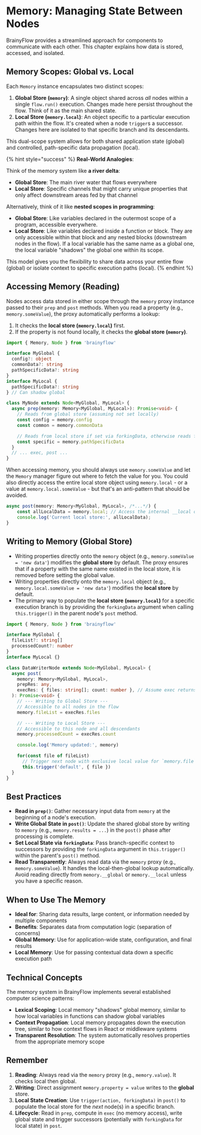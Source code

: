 # Memory: Managing State Between Nodes

BrainyFlow provides a streamlined approach for components to communicate with each other. This chapter explains how data is stored, accessed, and isolated.

## Memory Scopes: Global vs. Local

Each `Memory` instance encapsulates two distinct scopes:

1.  **Global Store (`memory`)**: A single object shared across _all_ nodes within a single `flow.run()` execution. Changes made here persist throughout the flow. Think of it as the main shared state.
2.  **Local Store (`memory.local`)**: An object specific to a particular execution path within the flow. It's created when a node `trigger`s a successor. Changes here are isolated to that specific branch and its descendants.

This dual-scope system allows for both shared application state (global) and controlled, path-specific data propagation (local).

{% hint style="success" %}
**Real-World Analogies**:

Think of the memory system like **a river delta**:

- **Global Store**: The main river water that flows everywhere
- **Local Store**: Specific channels that might carry unique properties that only affect downstream areas fed by that channel


Alternatively, think of it like **nested scopes in programming**:

- **Global Store**: Like variables declared in the outermost scope of a program, accessible everywhere.
- **Local Store**: Like variables declared inside a function or block. They are only accessible within that block and any nested blocks (downstream nodes in the flow). If a local variable has the same name as a global one, the local variable "shadows" the global one within its scope.

This model gives you the flexibility to share data across your entire flow (global) or isolate context to specific execution paths (local).
{% endhint %}

## Accessing Memory (Reading)

Nodes access data stored in either scope through the `memory` proxy instance passed to their `prep` and `post` methods. When you read a property (e.g., `memory.someValue`), the proxy automatically performs a lookup:

1.  It checks the **local store (`memory.local`)** first.
2.  If the property is not found locally, it checks the **global store (`memory`)**.

```typescript
import { Memory, Node } from 'brainyflow'

interface MyGlobal {
  config?: object
  commonData?: string
  pathSpecificData?: string
}
interface MyLocal {
  pathSpecificData?: string
} // Can shadow global

class MyNode extends Node<MyGlobal, MyLocal> {
  async prep(memory: Memory<MyGlobal, MyLocal>): Promise<void> {
    // Reads from global store (assuming not set locally)
    const config = memory.config
    const common = memory.commonData

    // Reads from local store if set via forkingData, otherwise reads from global
    const specific = memory.pathSpecificData
  }
  // ... exec, post ...
}
```

When accessing memory, you should always use `memory.someValue` and let the `Memory` manager figure out where to fetch the value for you.
You could also directly access the entire local store object using `memory.local` - or a value at `memory.local.someValue` - but that's an anti-pattern that should be avoided.

```typescript
async post(memory: Memory<MyGlobal, MyLocal>, /*...*/) {
    const allLocalData = memory.local; // Access the internal __local object directly
    console.log('Current local store:', allLocalData);
}
```

## Writing to Memory (Global Store)

- Writing properties directly onto the `memory` object (e.g., `memory.someValue = 'new data'`) modifies the **global store** by default. The proxy ensures that if a property with the same name existed in the local store, it is removed before setting the global value.
- Writing properties directly onto the `memory.local` object (e.g., `memory.local.someValue = 'new data'`) modifies the **local store** by default.
- The primary way to populate the **local store (`memory.local`)** for a specific execution branch is by providing the `forkingData` argument when calling `this.trigger()` in the parent node's `post` method.

```typescript
import { Memory, Node } from 'brainyflow'

interface MyGlobal {
  fileList?: string[]
  processedCount?: number
}
interface MyLocal {}

class DataWriterNode extends Node<MyGlobal, MyLocal> {
  async post(
    memory: Memory<MyGlobal, MyLocal>,
    prepRes: any,
    execRes: { files: string[]; count: number }, // Assume exec returns in this format
  ): Promise<void> {
    // --- Writing to Global Store ---
    // Accessible to all nodes in the flow
    memory.fileList = execRes.files

    // --- Writing to Local Store ---
    // Accessible to this node and all descendants
    memory.processedCount = execRes.count

    console.log('Memory updated:', memory)

    for(const file of fileList)
      // Trigger next node with exclusive local value for `memory.file` (set at `memory.local.file`)
      this.trigger('default', { file })
  }
}
```

## Best Practices

- **Read in `prep()`**: Gather necessary input data from `memory` at the beginning of a node's execution.
- **Write Global State in `post()`**: Update the shared global store by writing to `memory` (e.g., `memory.results = ...`) in the `post()` phase after processing is complete.
- **Set Local State via `forkingData`**: Pass branch-specific context to successors by providing the `forkingData` argument in `this.trigger()` within the parent's `post()` method.
- **Read Transparently**: Always read data via the `memory` proxy (e.g., `memory.someValue`). It handles the local-then-global lookup automatically. Avoid reading directly from `memory.__global` or `memory.__local` unless you have a specific reason.

## When to Use The Memory

- **Ideal for**: Sharing data results, large content, or information needed by multiple components
- **Benefits**: Separates data from computation logic (separation of concerns)
- **Global Memory**: Use for application-wide state, configuration, and final results
- **Local Memory**: Use for passing contextual data down a specific execution path

## Technical Concepts

The memory system in BrainyFlow implements several established computer science patterns:

- **Lexical Scoping**: Local memory "shadows" global memory, similar to how local variables in functions can shadow global variables
- **Context Propagation**: Local memory propagates down the execution tree, similar to how context flows in React or middleware systems
- **Transparent Resolution**: The system automatically resolves properties from the appropriate memory scope

## Remember

1.  **Reading**: Always read via the `memory` proxy (e.g., `memory.value`). It checks local then global.
2.  **Writing**: Direct assignment `memory.property = value` writes to the **global** store.
3.  **Local State Creation**: Use `trigger(action, forkingData)` in `post()` to populate the local store for the _next_ node(s) in a specific branch.
4.  **Lifecycle**: Read in `prep`, compute in `exec` (no memory access), write global state and trigger successors (potentially with `forkingData` for local state) in `post`.
